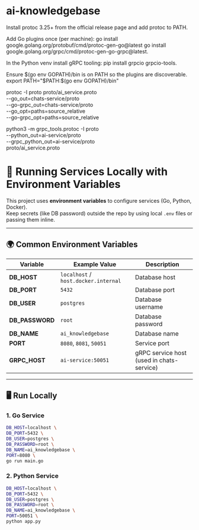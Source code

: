 # ai-knowledgebase

Install protoc 3.25+ from the official release page and add protoc to PATH.

Add Go plugins once (per machine):
go install google.golang.org/protobuf/cmd/protoc-gen-go@latest
go install google.golang.org/grpc/cmd/protoc-gen-go-grpc@latest.

In the Python venv install gRPC tooling:
pip install grpcio grpcio-tools.

Ensure $(go env GOPATH)/bin is on PATH so the plugins are discoverable.
export PATH="$PATH:$(go env GOPATH)/bin"

<!-- generate protoc files -->

protoc -I proto proto/ai_service.proto \
 --go_out=chats-service/proto \
 --go-grpc_out=chats-service/proto \
 --go_opt=paths=source_relative \
 --go-grpc_opt=paths=source_relative

python3 -m grpc_tools.protoc -I proto \
 --python_out=ai-service/proto \
 --grpc_python_out=ai-service/proto \
 proto/ai_service.proto

# 🚀 Running Services Locally with Environment Variables

This project uses **environment variables** to configure services (Go, Python, Docker).  
Keep secrets (like DB password) outside the repo by using local `.env` files or passing them inline.

---

## 🌍 Common Environment Variables

| Variable        | Example Value                        | Description                               |
| --------------- | ------------------------------------ | ----------------------------------------- |
| **DB_HOST**     | `localhost` / `host.docker.internal` | Database host                             |
| **DB_PORT**     | `5432`                               | Database port                             |
| **DB_USER**     | `postgres`                           | Database username                         |
| **DB_PASSWORD** | `root`                               | Database password                         |
| **DB_NAME**     | `ai_knowledgebase`                   | Database name                             |
| **PORT**        | `8080`, `8081`, `50051`              | Service port                              |
| **GRPC_HOST**   | `ai-service:50051`                   | gRPC service host (used in chats-service) |

---

## 🖥️ Run Locally

### 1. Go Service

```bash
DB_HOST=localhost \
DB_PORT=5432 \
DB_USER=postgres \
DB_PASSWORD=root \
DB_NAME=ai_knowledgebase \
PORT=8080 \
go run main.go
```

### 2. Python Service

```bash
DB_HOST=localhost \
DB_PORT=5432 \
DB_USER=postgres \
DB_PASSWORD=root \
DB_NAME=ai_knowledgebase \
PORT=50051 \
python app.py
```
